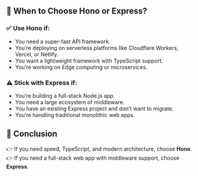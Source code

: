 

## 🚀 When to Choose Hono or Express?
### ✅ Use Hono if:
- You need a super-fast API framework.
- You’re deploying on serverless platforms like Cloudflare Workers, Vercel, or Netlify.
- You want a lightweight framework with TypeScript support.
- You’re working on Edge computing or microservices.

### ⚠️ Stick with Express if:
- You’re building a full-stack Node.js app.
- You need a large ecosystem of middleware.
- You have an existing Express project and don’t want to migrate.
- You’re handling traditional monolithic web apps.

## 📌 Conclusion
👉 If you need speed, TypeScript, and modern architecture, choose **Hono**.
👉 If you need a full-stack web app with middleware support, choose **Express**.
